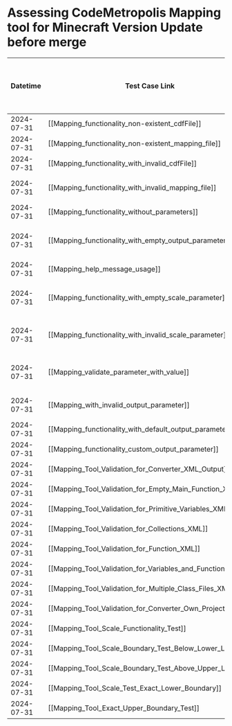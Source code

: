 # Assessing CodeMetropolis Mapping tool for Minecraft Version Update before merge

| Datetime   | Test Case Link                                              | Tester            | Passed/Failed | Links to issues (if a bug is found) | Consequences (if the test case needs to be fixed)                                                                               |     |
| ---------- | ----------------------------------------------------------- | ----------------- | ------------- | ----------------------------------- | ------------------------------------------------------------------------------------------------------------------------------- | --- |
| 2024-07-31 | [[Mapping_functionality_non-existent_cdfFile]]              | Búcsú Áron | Passed        |                                     |                                                                                                                                 |     |
| 2024-07-31 | [[Mapping_functionality_non-existent_mapping_file]]         | Búcsú Áron | Passed        |                                     |                                                                                                                                 |     |
| 2024-07-31 | [[Mapping_functionality_with_invalid_cdfFile]]              | Búcsú Áron | Passed        |                                     |                                                                                                                                 |     |
| 2024-07-31 | [[Mapping_functionality_with_invalid_mapping_file]]         | Búcsú Áron | Failed        |                                     | The program ran without a specific error message. Just throws "Error: javax.xml.bind.UnmarshalException"                        |     |
| 2024-07-31 | [[Mapping_functionality_without_parameters]]                | Búcsú Áron | Passed        |                                     |                                                                                                                                 |     |
| 2024-07-31 | [[Mapping_functionality_with_empty_output_parameter]]       | Búcsú Áron | Failed        |                                     | The program did not specify what the problem was; it only output "Invalid command line arguments." without creating the output. |     |
| 2024-07-31 | [[Mapping_help_message_usage]]                              | Búcsú Áron | Passed        |                                     |                                                                                                                                 |     |
| 2024-07-31 | [[Mapping_functionality_with_empty_scale_parameter]]        | Búcsú Áron | Failed        |                                     | The program did not specify what the problem was; it only output "Invalid command line arguments." without creating the output. |     |
| 2024-07-31 | [[Mapping_functionality_with_invalid_scale_parameter]]      | Búcsú Áron | Failed        |                                     | The program did not specify what the problem was; it only output "Invalid command line arguments." without creating the output. |     |
| 2024-07-31 | [[Mapping_validate_parameter_with_value]]                   | Búcsú Áron | Failed        |                                     | The program did not specify what the problem was; it only output "Invalid command line arguments." without creating the output. |     |
| 2024-07-31 | [[Mapping_with_invalid_output_parameter]]                   | Búcsú Áron | Failed        |                                     | The program did not specify what the problem was; Just to check the log file.                                                   |     |
| 2024-07-31 | [[Mapping_functionality_with_default_output_parameter]]     | Búcsú Áron | Passed        |                                     |                                                                                                                                 |     |
| 2024-07-31 | [[Mapping_functionality_custom_output_parameter]]           | Búcsú Áron | Passed        |                                     |                                                                                                                                 |     |
| 2024-07-31 | [[Mapping_Tool_Validation_for_Converter_XML_Output]]        | Búcsú Áron | Passed        |                                     |                                                                                                                                 |     |
| 2024-07-31 | [[Mapping_Tool_Validation_for_Empty_Main_Function_XML]]     | Búcsú Áron | Passed        |                                     |                                                                                                                                 |     |
| 2024-07-31 | [[Mapping_Tool_Validation_for_Primitive_Variables_XML]]     | Búcsú Áron | Passed        |                                     |                                                                                                                                 |     |
| 2024-07-31 | [[Mapping_Tool_Validation_for_Collections_XML]]             | Búcsú Áron | Passed        |                                     |                                                                                                                                 |     |
| 2024-07-31 | [[Mapping_Tool_Validation_for_Function_XML]]                | Búcsú Áron | Passed        |                                     |                                                                                                                                 |     |
| 2024-07-31 | [[Mapping_Tool_Validation_for_Variables_and_Functions_XML]] | Búcsú Áron | Passed        |                                     |                                                                                                                                 |     |
| 2024-07-31 | [[Mapping_Tool_Validation_for_Multiple_Class_Files_XML]]    | Búcsú Áron | Passed        |                                     |                                                                                                                                 |     |
| 2024-07-31 | [[Mapping_Tool_Validation_for_Converter_Own_Project_XML]]   | Búcsú Áron | Passed        |                                     |                                                                                                                                 |     |
| 2024-07-31 | [[Mapping_Tool_Scale_Functionality_Test]]                   | Búcsú Áron | Passed        |                                     |                                                                                                                                 |     |
| 2024-07-31 | [[Mapping_Tool_Scale_Boundary_Test_Below_Lower_Limit]]      | Búcsú Áron | Passed        |                                     |                                                                                                                                 |     |
| 2024-07-31 | [[Mapping_Tool_Scale_Boundary_Test_Above_Upper_Limit]]      | Búcsú Áron | Passed        |                                     |                                                                                                                                 |     |
| 2024-07-31 | [[Mapping_Tool_Scale_Test_Exact_Lower_Boundary]]            | Búcsú Áron | Passed        |                                     |                                                                                                                                 |     |
| 2024-07-31 | [[Mapping_Tool_Exact_Upper_Boundary_Test]]                  | Búcsú Áron | Passed        |                                     |                                                                                                                                 |     |
